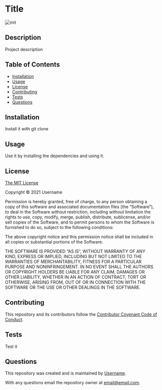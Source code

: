 # Title
![mit](https://img.shields.io/badge/License-mit-blue)

## Description

Project description

## Table of Contents

* [Installation](#installation)
* [Usage](#usage)
* [License](#license)
* [Contributing](#contributing)
* [Tests](#tests)
* [Questions](#questions)

## Installation

Install it with git clone

## Usage

Use it by installing the dependencies and using it.

## License

[The MIT License](https://mit-license.org/)
      
Copyright © 2021 Username

Permission is hereby granted, free of charge, to any person obtaining a copy of this software and associated documentation files (the “Software”), to deal in the Software without restriction, including without limitation the rights to use, copy, modify, merge, publish, distribute, sublicense, and/or sell copies of the Software, and to permit persons to whom the Software is furnished to do so, subject to the following conditions:

The above copyright notice and this permission notice shall be included in all copies or substantial portions of the Software.

THE SOFTWARE IS PROVIDED “AS IS”, WITHOUT WARRANTY OF ANY KIND, EXPRESS OR IMPLIED, INCLUDING BUT NOT LIMITED TO THE WARRANTIES OF MERCHANTABILITY, FITNESS FOR A PARTICULAR PURPOSE AND NONINFRINGEMENT. IN NO EVENT SHALL THE AUTHORS OR COPYRIGHT HOLDERS BE LIABLE FOR ANY CLAIM, DAMAGES OR OTHER LIABILITY, WHETHER IN AN ACTION OF CONTRACT, TORT OR OTHERWISE, ARISING FROM, OUT OF OR IN CONNECTION WITH THE SOFTWARE OR THE USE OR OTHER DEALINGS IN THE SOFTWARE.

## Contributing

This repository and its contributors follow the [Contributor Covenant Code of Conduct](https://www.contributor-covenant.org/version/2/1/code_of_conduct/code_of_conduct.md).
    
## Tests

Test it

## Questions

This repository was created and is maintained by [Username](https://github.com/Username).

With any questions email the repository owner at [email@email.com](mailto:email@email.com).